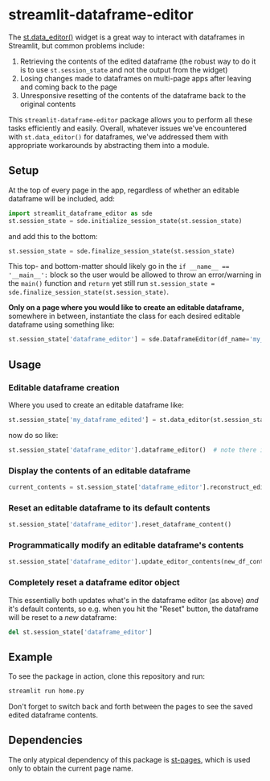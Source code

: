 # streamlit-dataframe-editor

The [st.data_editor()](https://docs.streamlit.io/library/advanced-features/dataframes) widget is a great way to interact with dataframes in Streamlit, but common problems include:

1. Retrieving the contents of the edited dataframe (the robust way to do it is to use `st.session_state` and not the output from the widget)
1. Losing changes made to dataframes on multi-page apps after leaving and coming back to the page
1. Unresponsive resetting of the contents of the dataframe back to the original contents

This `streamlit-dataframe-editor` package allows you to perform all these tasks efficiently and easily. Overall, whatever issues we've encountered with `st.data_editor()` for dataframes, we've addressed them with appropriate workarounds by abstracting them into a module.

## Setup

At the top of every page in the app, regardless of whether an editable dataframe will be included, add:

```python
import streamlit_dataframe_editor as sde
st.session_state = sde.initialize_session_state(st.session_state)
```

and add this to the bottom:

```python
st.session_state = sde.finalize_session_state(st.session_state)
```

This top- and bottom-matter should likely go in the `if __name__ == '__main__':` block so the user would be allowed to throw an error/warning in the `main()` function and `return` yet still run `st.session_state = sde.finalize_session_state(st.session_state)`.

**Only on a page where you would like to create an editable dataframe,** somewhere in between, instantiate the class for each desired editable dataframe using something like:

```python
st.session_state['dataframe_editor'] = sde.DataframeEditor(df_name='my_dataframe', default_df_contents=pd.DataFrame({'a': [1, 2, 3], 'b': [4, 5, 6]}))
```

## Usage

### Editable dataframe creation

Where you used to create an editable dataframe like:

```python
st.session_state['my_dataframe_edited'] = st.data_editor(st.session_state['my_dataframe'])
```

now do so like:

```python
st.session_state['dataframe_editor'].dataframe_editor()  # note there is no return variable
```

### Display the contents of an editable dataframe

```python
current_contents = st.session_state['dataframe_editor'].reconstruct_edited_dataframe()
```

### Reset an editable dataframe to its default contents

```python
st.session_state['dataframe_editor'].reset_dataframe_content()
```

### Programmatically modify an editable dataframe's contents

```python
st.session_state['dataframe_editor'].update_editor_contents(new_df_contents=pd.DataFrame({'c': [11, 13], 'd': [14, 16]}))
```

### Completely reset a dataframe editor object

This essentially both updates what's in the dataframe editor (as above) *and* it's default contents, so e.g. when you hit the "Reset" button, the dataframe will be reset to a *new* dataframe:

```python
del st.session_state['dataframe_editor']
```

## Example

To see the package in action, clone this repository and run:

```bash
streamlit run home.py
```

Don't forget to switch back and forth between the pages to see the saved edited dataframe contents.

## Dependencies

The only atypical dependency of this package is [st-pages](https://github.com/blackary/st_pages), which is used only to obtain the current page name.
